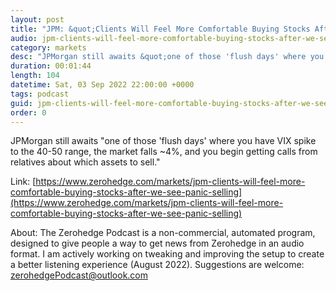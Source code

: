 ```yaml
---
layout: post
title: "JPM: &quot;Clients Will Feel More Comfortable Buying Stocks After We See Panic Selling&quot;"
audio: jpm-clients-will-feel-more-comfortable-buying-stocks-after-we-see-panic-selling-0
category: markets
desc: "JPMorgan still awaits &quot;one of those 'flush days' where you have VIX spike to the 40-50 range, the market falls ~4%, and you begin getting calls from relatives about which assets to sell.&quot;"
duration: 00:01:44
length: 104
datetime: Sat, 03 Sep 2022 22:00:00 +0000
tags: podcast
guid: jpm-clients-will-feel-more-comfortable-buying-stocks-after-we-see-panic-selling-0
order: 0
---
```

JPMorgan still awaits &quot;one of those 'flush days' where you have VIX spike to the 40-50 range, the market falls ~4%, and you begin getting calls from relatives about which assets to sell.&quot;

Link: [https://www.zerohedge.com/markets/jpm-clients-will-feel-more-comfortable-buying-stocks-after-we-see-panic-selling](https://www.zerohedge.com/markets/jpm-clients-will-feel-more-comfortable-buying-stocks-after-we-see-panic-selling)

About: The Zerohedge Podcast is a non-commercial, automated program, designed to give people a way to get news from Zerohedge in an audio format.  I am actively working on tweaking and improving the setup to create a better listening experience (August 2022).  Suggestions are welcome: [zerohedgePodcast@outlook.com](mailto:zerohedgePodcast@outlook.com)